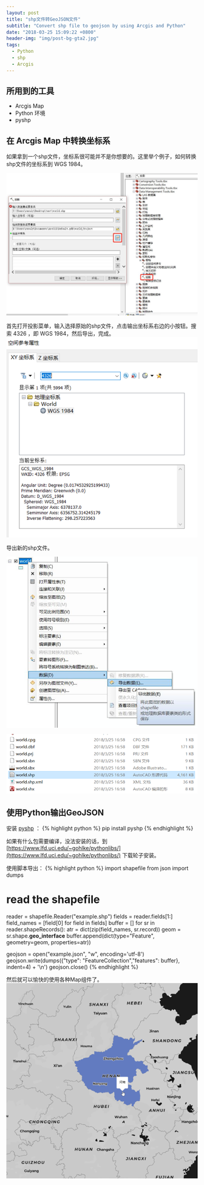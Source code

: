 ```yaml
---
layout: post
title: "shp文件转GeoJSON文件"
subtitle: "Convert shp file to geojson by using Arcgis and Python"
date: "2018-03-25 15:09:22 +0800"
header-img: "img/post-bg-gta2.jpg"
tags:
  - Python
  - shp
  - Arcgis
---
```



## 所用到的工具
- Arcgis Map
- Python 环境
- pyshp

## 在 Arcgis Map 中转换坐标系
如果拿到一个shp文件，坐标系很可能并不是你想要的。这里举个例子，如何转换shp文件的坐标系到 WGS 1984。

![](/img/in_post/2018/03/20180325165324.jpg)

首先打开投影菜单，输入选择原始的shp文件，点击输出坐标系右边的小按钮。搜索 4326 ，即 WGS 1984，然后导出，完成。
![](/img/in_post/2018/03/20180325165444.png)


导出新的shp文件。

![](/img/in_post/2018/03/20180325165657.jpg)

![](/img/in_post/2018/03/20180325165923.png)

## 使用Python输出GeoJSON
安装 [pyshp](https://github.com/GeospatialPython/pyshp) ：
{% highlight python %}
pip install pyshp
{% endhighlight %}

如果有什么包需要编译，没法安装的话，到 [https://www.lfd.uci.edu/~gohlke/pythonlibs/](https://www.lfd.uci.edu/~gohlke/pythonlibs/) 下载轮子安装。

使用脚本导出：
{% highlight python %}
import shapefile
from json import dumps

# read the shapefile
reader = shapefile.Reader("example.shp")
fields = reader.fields[1:]
field_names = [field[0] for field in fields]
buffer = []
for sr in reader.shapeRecords():
    atr = dict(zip(field_names, sr.record))
    geom = sr.shape.__geo_interface__
    buffer.append(dict(type="Feature", geometry=geom, properties=atr))

geojson = open("example.json", "w", encoding='utf-8')
geojson.write(dumps({"type": "FeatureCollection","features": buffer}, indent=4) + '\n')
geojson.close()
{% endhighlight %}


然后就可以愉快的使用各种Map组件了。
![](/img/in_post/2018/03/shpexample.gif)
